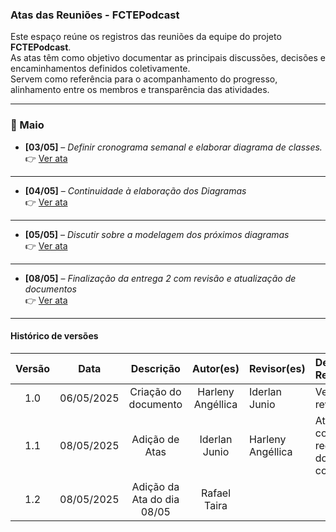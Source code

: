 ### Atas das Reuniões - FCTEPodcast

Este espaço reúne os registros das reuniões da equipe do projeto **FCTEPodcast**.  
As atas têm como objetivo documentar as principais discussões, decisões e encaminhamentos definidos coletivamente.  
Servem como referência para o acompanhamento do progresso, alinhamento entre os membros e transparência das atividades.

---

### 📆 Maio

- **[03/05]** – *Definir cronograma semanal e elaborar diagrama de classes.*  
  👉 [Ver ata](https://unbbr-my.sharepoint.com/:w:/g/personal/211062947_aluno_unb_br/EQMJQQ5xyCBIn4pywid97X4BNYkBPojk1pxbgbfeN2ChgA?e=xp086D)

---
- **[04/05]** – *Continuidade à elaboração dos Diagramas*  
  👉 [Ver ata](https://unbbr-my.sharepoint.com/:w:/g/personal/211062947_aluno_unb_br/ERd8jJiOTVNOv49gzljp8voBNXDvaic2sLx2GoM0tJKl1Q?e=HqnEQI)

---
- **[05/05]** – *Discutir sobre a modelagem dos próximos diagramas*  
  👉 [Ver ata](https://unbbr-my.sharepoint.com/:w:/g/personal/211062947_aluno_unb_br/Ee5gv1NeyfBDoUVqeyrKH_cB_blQDqobZ1Y9hI9teEJfOg?e=D9wzlQ)


---
- **[08/05]** – *Finalização da entrega 2 com revisão e atualização de documentos*  
  👉 [Ver ata](https://unbbr-my.sharepoint.com/:w:/g/personal/211062947_aluno_unb_br/EYGy8GTOqkNMpRsLkU-5HDwBDVmftU37wUpjHNnvadjg3g?e=HZUglR)


---

#### Histórico de versões 

| Versão |    Data    |        Descrição         |    Autor(es)    |  Revisor(es)     |  Detalhes da Revisão  |  
| :----: | :--------: | :----------------------: | :-------------: | :----------------| :---------------------|
|  1.0   | 06/05/2025 |   Criação do documento   |Harleny Angéllica| Iderlan Junio    | Versionamento revisado|
|  1.1   | 08/05/2025 |   Adição de Atas         |Iderlan Junio    |    Harleny Angéllica | Atas revisadas com redirecionamento dos links corretos|
|  1.2   | 08/05/2025 |   Adição da Ata do dia 08/05        |Rafael Taira    |||

